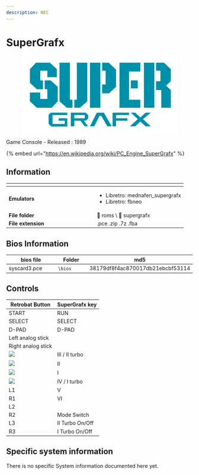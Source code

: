 ```yaml
---
description: NEC
---
```


# SuperGrafx

<div align="left">

<figure><img src="https://raw.githubusercontent.com/fabricecaruso/es-theme-carbon/52ff37c9e265587d006945a2ba695b5a962b3a3d/art/logos/supergrafx.svg" alt=""><figcaption></figcaption></figure>

</div>

Game Console - Released : 1989

{% embed url="https://en.wikipedia.org/wiki/PC_Engine_SuperGrafx" %}

## Information

<table data-header-hidden><thead><tr><th width="224"></th><th></th></tr></thead><tbody><tr><td><strong>Emulators</strong></td><td><ul><li>Libretro: mednafen_supergrafx</li><li>Libretro: fbneo</li></ul></td></tr><tr><td><strong>File folder</strong></td><td><span data-gb-custom-inline data-tag="emoji" data-code="1f4c2">📂</span> roms \ <span data-gb-custom-inline data-tag="emoji" data-code="1f4c2">📂</span> supergrafx</td></tr><tr><td><strong>File extension</strong></td><td>.pce .zip .7z .fba</td></tr></tbody></table>

## Bios Information

<table><thead><tr><th width="224">bios file</th><th width="169">Folder</th><th>md5</th></tr></thead><tbody><tr><td>syscard3.pce</td><td><code>\bios</code></td><td>38179df8f4ac870017db21ebcbf53114</td></tr></tbody></table>

## Controls

| Retrobat Button                                          | SuperGrafx key  |
| -------------------------------------------------------- | --------------- |
| START                                                    | RUN             |
| SELECT                                                   | SELECT          |
| D-PAD                                                    | D-PAD           |
| Left analog stick                                        |                 |
| Right analog stick                                       |                 |
| ![](<../../../../.gitbook/assets/image (2) (1) (1).png>) | III / II turbo  |
| ![](<../../../../.gitbook/assets/image (1) (2) (1).png>) | II              |
| ![](<../../../../.gitbook/assets/image (4) (1).png>)     | I               |
| ![](<../../../../.gitbook/assets/image (3) (1) (2).png>) | IV / I turbo    |
| L1                                                       | V               |
| R1                                                       | VI              |
| L2                                                       |                 |
| R2                                                       | Mode Switch     |
| L3                                                       | II Turbo On/Off |
| R3                                                       | I Turbo On/Off  |

## Specific system information

There is no specific System information documented here yet.
